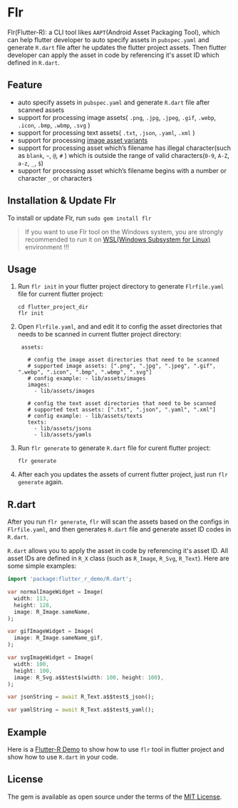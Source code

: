 # Flr

Flr(Flutter-R): a CLI tool likes `AAPT`(Android Asset Packaging Tool), which can help flutter developer to auto specify assets in `pubspec.yaml` and generate  `R.dart` file after he updates the flutter project assets. Then flutter developer can apply the asset in code by referencing it's asset ID which defined in `R.dart`.

## Feature
- auto specify assets in `pubspec.yaml` and generate  `R.dart` file after scanned assets
- support for processing image assets( `.png`, `.jpg`, `.jpeg`, `.gif`, `.webp`, `.icon`, `.bmp`, `.wbmp`, `.svg` ) 
- support for processing text assets( `.txt`, `.json`, `.yaml`, `.xml` ) 
- support for processing [image asset variants](https://flutter.dev/docs/development/ui/assets-and-images#asset-variants)
- support for processing asset which’s filename has illegal character(such as  `blank`,  `~`, `@`, `#` ) which is outside the range of  valid characters(`0-9`, `A-Z`, `a-z`, `_`,  `$`)
- support for processing asset which’s filename begins with a number or character `_`  or character`$`

## Installation & Update Flr

To install or update Flr, run `sudo gem install flr`

> If you want to use Flr tool on the Windows system, you are strongly recommended to run it on [WSL(Windows Subsystem for Linux)](https://docs.microsoft.com/en-us/windows/wsl/install-win10) environment !!! 

## Usage

1. Run `flr init`  in your flutter project directory to generate `Flrfile.yaml` file for current flutter project:

    ```
    cd flutter_project_dir
    flr init
    ```
    
2. Open `Flrfile.yaml`, and and edit it to config the asset directories that needs to be scanned in current flutter project directory:

   ```
    assets:
    
      # config the image asset directories that need to be scanned
      # supported image assets: [".png", ".jpg", ".jpeg", ".gif", ".webp", ".icon", ".bmp", ".wbmp", ".svg"]
      # config example: - lib/assets/images
      images:
        - lib/assets/images
    
      # config the text asset directories that need to be scanned
      # supported text assets: [".txt", ".json", ".yaml", ".xml"]
      # config example: - lib/assets/texts
      texts:
        - lib/assets/jsons
        - lib/assets/yamls
   ```
4. Run `flr generate` to generate `R.dart` file for curent flutter project:

     ```
     flr generate
     ```

5. After each you updates the assets of current flutter project, just run `flr generate` again.

## R.dart

After you run `flr generate`, `flr` will scan the assets based on the configs in `Flrfile.yaml`, and then generates `R.dart` file and generate asset ID codes in `R.dart`.

`R.dart` allows you to  apply the asset in code by referencing it's asset ID. All asset IDs are defined in `R_X` class (such as `R_Image`, `R_Svg`, `R_Text`). Here are some simple examples:

```dart
import 'package:flutter_r_demo/R.dart';

var normalImageWidget = Image(
  width: 113,
  height: 128,
  image: R_Image.sameName,
);

var gifImageWidget = Image(
  image: R_Image.sameName_gif,
);

var svgImageWidget = Image(
  width: 100,
  height: 100,
  image: R_Svg.a$$test$(width: 100, height: 100),
);

var jsonString = await R_Text.a$$test$_json();

var yamlString = await R_Text.a$$test$_yaml();

```

## Example

Here is a [Flutter-R Demo](https://github.com/YK-Unit/flutter_r_demo) to show how to use `flr` tool in flutter project and show how to use `R.dart` in your code.

## License

The gem is available as open source under the terms of the [MIT License](https://opensource.org/licenses/MIT).
